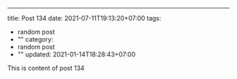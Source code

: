 ---
title: Post 134
date: 2021-07-11T19:13:20+07:00
tags:
  - random post
  - ""
category:
  - random post
  - ""
updated: 2021-01-14T18:28:43+07:00

This is content of post 134